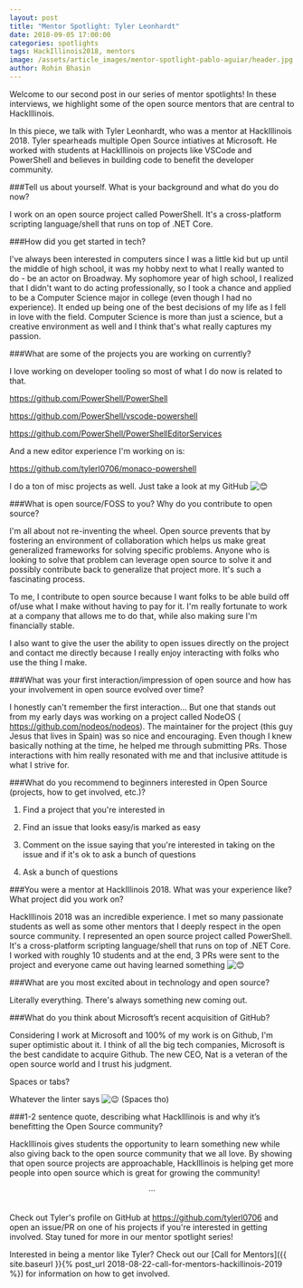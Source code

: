 ```yaml
---
layout: post
title: "Mentor Spotlight: Tyler Leonhardt"
date: 2018-09-05 17:00:00
categories: spotlights
tags: HackIllinois2018, mentors
image: /assets/article_images/mentor-spotlight-pablo-aguiar/header.jpg
author: Rohin Bhasin
---
```


Welcome to our second post in our series of mentor spotlights! In these interviews, we highlight some of the open source mentors that are central to HackIllinois.

In this piece, we talk with Tyler Leonhardt, who was a mentor at HackIllinois 2018. Tyler spearheads multiple Open Source intiatives at Microsoft. He worked with students at HackIllinois on projects like VSCode and PowerShell and believes in building code to benefit the developer community.	

###Tell us about yourself. What is your background and what do you do now? 

I work on an open source project called PowerShell.  It's a cross-platform scripting language/shell that runs on top of .NET Core. 

###How did you get started in tech?

I've always been interested in computers since I was a little kid but up until the middle of high school, it was my hobby next to what I really wanted to do - be an actor on Broadway. My sophomore year of high school, I realized that I didn't want to do acting professionally, so I took a chance and applied to be a Computer Science major in college (even though I had no experience). It ended up being one of the best decisions of my life as I fell in love with the field. Computer Science is more than just a science, but a creative environment as well and I think that's what really captures my passion. 

###What are some of the projects you are working on currently? 

I love working on developer tooling so most of what I do now is related to that. 

<https://github.com/PowerShell/PowerShell> 

<https://github.com/PowerShell/vscode-powershell> 

<https://github.com/PowerShell/PowerShellEditorServices> 

And a new editor experience I'm working on is: 

<https://github.com/tylerl0706/monaco-powershell> 

I do a ton of misc projects as well. Just take a look at my GitHub ![😊](https://mail.google.com/mail/e/1f60a) 

###What is open source/FOSS to you? Why do you contribute to open source? 

I'm all about not re-inventing the wheel. Open source prevents that by fostering an environment of collaboration which helps us make great generalized frameworks for solving specific problems. Anyone who is looking to solve that problem can leverage open source to solve it and possibly contribute back to generalize that project more. It's such a fascinating process. 

To me, I contribute to open source because I want folks to be able build off of/use what I make without having to pay for it. I'm really fortunate to work at a company that allows me to do that, while also making sure I'm financially stable. 

I also want to give the user the ability to open issues directly on the project and contact me directly because I really enjoy interacting with folks who use the thing I make. 

###What was your first interaction/impression of open source and how has your involvement in open source evolved over time? 

I honestly can't remember the first interaction... But one that stands out from my early days was working on a project called NodeOS ( <https://github.com/nodeos/nodeos>). The maintainer for the project (this guy Jesus that lives in Spain) was so nice and encouraging. Even though I knew basically nothing at the time, he helped me through submitting PRs. Those interactions with him really resonated with me and that inclusive attitude is what I strive for. 

###What do you recommend to beginners interested in Open Source (projects, how to get involved, etc.)? 

1. Find a project that you're interested in 

2. Find an issue that looks easy/is marked as easy 

3. Comment on the issue saying that you're interested in taking on the issue and if it's ok to ask a bunch of questions 

4. Ask a bunch of questions 

###You were a mentor at HackIllinois 2018. What was your experience like? What project did you work on? 

HackIllinois 2018 was an incredible experience. I met so many passionate students as well as some other mentors that I deeply respect in the open source community. I represented an open source project called PowerShell. It's a cross-platform scripting language/shell that runs on top of .NET Core. I worked with roughly 10 students and at the end, 3 PRs were sent to the project and everyone came out having learned something ![😊](https://mail.google.com/mail/e/1f60a) 

###What are you most excited about in technology and open source? 

Literally everything. There's always something new coming out. 

###What do you think about Microsoft’s recent acquisition of GitHub? 

Considering I work at Microsoft and 100% of my work is on Github, I'm super optimistic about it. I think of all the big tech companies, Microsoft is the best candidate to acquire Github. The new CEO, Nat is a veteran of the open source world and I trust his judgment. 

Spaces or tabs? 

Whatever the linter says ![😉](https://mail.google.com/mail/e/1f609) (Spaces tho) 

###1-2 sentence quote, describing what HackIllinois is and why it’s benefitting the Open Source community? 

HackIllinois gives students the opportunity to learn something new while also giving back to the open source community that we all love. By showing that open source projects are approachable, HackIllinois is helping get more people into open  source which is great for growing the community! 

<center>&middot;&middot;&middot;</center><br>

Check out Tyler's profile on GitHub at https://github.com/tylerl0706 and open an issue/PR on one of his projects if you're interested in getting involved. Stay tuned for more in our mentor spotlight series!

Interested in being a mentor like Tyler? Check out our [Call for Mentors]({{ site.baseurl }}{% post_url 2018-08-22-call-for-mentors-hackillinois-2019 %}) for information on how to get involved.
